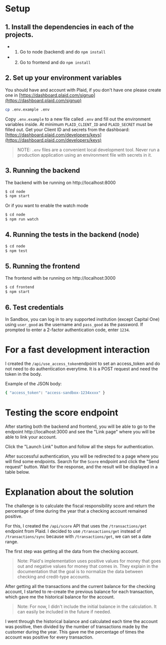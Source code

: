 # Setup

## 1. Install the dependencies in each of the projects.
- 1. Go to node (backend) and do `npm install`
- 2. Go to frontend and do `npm install`

## 2. Set up your environment variables

You should have and account with Plaid, if you don't have one please create one in [https://dashboard.plaid.com/signup](https://dashboard.plaid.com/signup) 

```bash
cp .env.example .env
```

Copy `.env.example` to a new file called `.env` and fill out the environment variables inside. At
minimum `PLAID_CLIENT_ID` and `PLAID_SECRET` must be filled out. Get your Client ID and secrets from
the dashboard: [https://dashboard.plaid.com/developers/keys](https://dashboard.plaid.com/developers/keys)

> NOTE: `.env` files are a convenient local development tool. Never run a production application
> using an environment file with secrets in it.

## 3. Running the backend

The backend with be running on http://localhost:8000

```bash
$ cd node
$ npm start
```

Or if you want to enable the watch mode

```bash
$ cd node
$ npm run watch
```

## 4. Running the tests in the backend (node)

```bash
$ cd node
$ npm test
```

## 5. Running the frontend

The frontend with be running on http://localhost:3000

```bash
$ cd frontend
$ npm start
```

## 6. Test credentials

In Sandbox, you can log in to any supported institution (except Capital One) using `user_good` as the username and `pass_good` as the password. If prompted to enter a 2-factor authentication code, enter `1234`.

# For a fast development interaction

I created the `/api/use_access_token`endpoint to set an access_token and do not need to do authentication everytime. It is a POST request and need the token in the body.

Example of the JSON body:
```bash
{ "access_token": "access-sandbox-1234xxxx" }
```

# Testing the score endpoint

After starting both the backend and frontend, you will be able to go to the endpoint http://localhost:3000 and see the "Link page" where you will be able to link your account.

Click the "Launch Link" button and follow all the steps for authentication.

After successful authentication, you will be redirected to a page where you will find some endpoints. Search for the `Score` endpoint and click the "Send request" button. Wait for the response, and the result will be displayed in a table below.

# Explanation about the solution

The challenge is to calculate the fiscal responsibility score and return the percentage of time during the year that a checking account remained positive.

For this, I created the `/api/score` API that uses the `/transactions/get` endpoint from Plaid. I decided to use `/transactions/get` instead of `/transactions/sync` because with `/transactions/get`, we can set a date range.

The first step was getting all the data from the checking account.

> Note: Plaid's implementation uses positive values for money that goes out and negative values for money that comes in. 
> They explain in the documentation that the goal is to normalize the data between checking and credit-type accounts.

After getting all the transactions and the current balance for the checking account, I started to re-create the previous balance for each transaction, which gave me the historical balance for the account.

> Note: For now, I didn't include the initial balance in the calculation. It can easily be included in the future if needed.

I went through the historical balance and calculated each time the account was positive, then divided by the number of transactions made by the customer during the year. This gave me the percentage of times the account was positive for every transaction.
